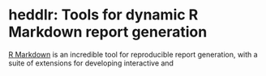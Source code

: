 # heddlr: Tools for dynamic R Markdown report generation

[R Markdown](https://github.com/rstudio/rmarkdown) is an incredible tool for 
reproducible report generation, with a suite of extensions for developing 
interactive and 
